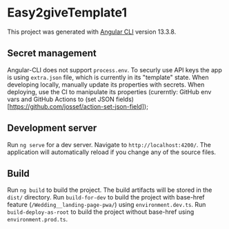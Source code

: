 # Easy2giveTemplate1

This project was generated with [Angular CLI](https://github.com/angular/angular-cli) version 13.3.8.

## Secret management

Angular-CLI does not support `process.env`. To securly use API keys the app is using `extra.json` file, which is currently in its "template" state.
When developing locally, manually update its properties with secrets.
When deploying, use the CI to manipulate its properties (curerntly: GitHub env vars and GitHub Actions to (set JSON fields)[https://github.com/jossef/action-set-json-field]);

## Development server

Run `ng serve` for a dev server. Navigate to `http://localhost:4200/`. The application will automatically reload if you change any of the source files.

## Build

Run `ng build` to build the project. The build artifacts will be stored in the `dist/` directory.
Run `build-for-dev` to build the project with base-href feature (`/Wedding__landing-page-pwa/`) using `environment.dev.ts`.
Run `build-deploy-as-root` to build the project without base-href using `environment.prod.ts`. 